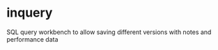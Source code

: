 inquery
=======

SQL query workbench to allow saving different versions with notes and performance data
